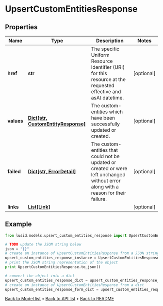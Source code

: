 # UpsertCustomEntitiesResponse


## Properties
Name | Type | Description | Notes
------------ | ------------- | ------------- | -------------
**href** | **str** | The specific Uniform Resource Identifier (URI) for this resource at the requested effective and asAt datetime. | [optional] 
**values** | [**Dict[str, CustomEntityResponse]**](CustomEntityResponse.md) | The custom-entities which have been successfully updated or created. | [optional] 
**failed** | [**Dict[str, ErrorDetail]**](ErrorDetail.md) | The custom-entities that could not be updated or created or were left unchanged without error along with a reason for their failure. | [optional] 
**links** | [**List[Link]**](Link.md) |  | [optional] 

## Example

```python
from lusid.models.upsert_custom_entities_response import UpsertCustomEntitiesResponse

# TODO update the JSON string below
json = "{}"
# create an instance of UpsertCustomEntitiesResponse from a JSON string
upsert_custom_entities_response_instance = UpsertCustomEntitiesResponse.from_json(json)
# print the JSON string representation of the object
print UpsertCustomEntitiesResponse.to_json()

# convert the object into a dict
upsert_custom_entities_response_dict = upsert_custom_entities_response_instance.to_dict()
# create an instance of UpsertCustomEntitiesResponse from a dict
upsert_custom_entities_response_form_dict = upsert_custom_entities_response.from_dict(upsert_custom_entities_response_dict)
```
[Back to Model list](../README.md#documentation-for-models) &#8226; [Back to API list](../README.md#documentation-for-api-endpoints) &#8226; [Back to README](../README.md)


